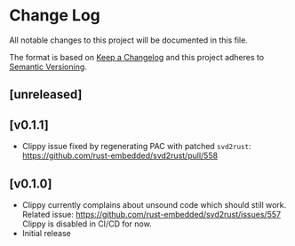 Change Log
=======

All notable changes to this project will be documented in this file.

The format is based on [Keep a Changelog](http://keepachangelog.com/)
and this project adheres to [Semantic Versioning](http://semver.org/).

## [unreleased]

## [v0.1.1]

- Clippy issue fixed by regenerating PAC with patched `svd2rust`:
  https://github.com/rust-embedded/svd2rust/pull/558

## [v0.1.0]

- Clippy currently complains about unsound code which should still work.
  Related issue: https://github.com/rust-embedded/svd2rust/issues/557
  Clippy is disabled in CI/CD for now.
- Initial release
